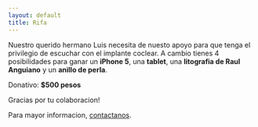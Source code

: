 ```yaml
---
layout: default
title: Rifa
---
```


Nuestro querido hermano Luis necesita de nuesto apoyo para que tenga el
privilegio de escuchar con el implante coclear. A cambio tienes 4 posibilidades
para ganar un **iPhone 5**, una **tablet**, una **litografia de Raul Anguiano**
y un **anillo de perla**.

Donativo: **$500 pesos**

Gracias por tu colaboracion!

Para mayor informacion, [contactanos](/contacto.html).
